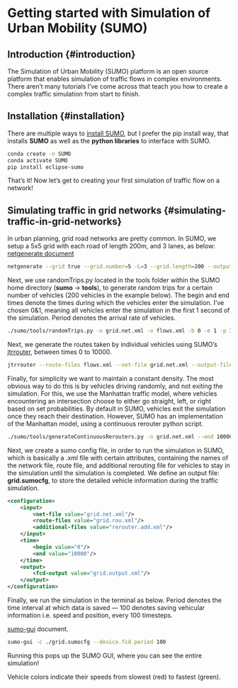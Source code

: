# Getting started with Simulation of Urban Mobility (SUMO)


## Introduction {#introduction}

The Simulation of Urban Mobility (SUMO) platform is an open source platform that enables simulation of traffic flows in complex environments. There aren’t many tutorials I’ve come across that teach you how to create a complex traffic simulation from start to finish.


## Installation {#installation}

There are multiple ways to [install SUMO](https://sumo.dlr.de/docs/Downloads.php), but I prefer the pip install way, that installs **SUMO** as well as the **python libraries** to interface with SUMO.

```bash
conda create -n SUMO
conda activate SUMO
pip install eclipse-sumo
```

That’s it! Now let’s get to creating your first simulation of traffic flow on a network!


## Simulating traffic in grid networks {#simulating-traffic-in-grid-networks}

In urban planning, grid road networks are pretty common. In SUMO, we setup a 5x5 grid with each road of length 200m, and 3 lanes, as below:
[netgenerate document](https://sumo.dlr.de/docs/netgenerate.html#usage_description)

```bash
netgenerate --grid true --grid.number=5 -L=3 --grid.length=200 --output-file=grid.net.xml
```

Next, we use randomTrips.py located in the tools folder within the SUMO home directory (**sumo** -&gt; **tools**), to generate random trips for a certain number of vehicles (200 vehicles in the example below). The begin and end times denote the times during which the vehicles enter the simulation. I’ve chosen 0&amp;1, meaning all vehicles enter the simulation in the first 1 second of the simulation. Period denotes the arrival rate of vehicles.

```bash
./sumo/tools/randomTrips.py -n grid.net.xml -o flows.xml -b 0 -e 1 -p 1 --flows 200
```

Next, we generate the routes taken by individual vehicles using SUMO’s [jtrrouter](https://sumo.dlr.de/docs/jtrrouter.html), between times 0 to 10000.

```bash
jtrrouter --route-files flows.xml --net-file grid.net.xml --output-file grid.rou.xml --begin 0 --end 10000 --accept-all-destinations true
```

Finally, for simplicity we want to maintain a constant density. The most obvious way to do this is by vehicles driving randomly, and not exiting the simulation. For this, we use the Manhattan traffic model, where vehicles encountering an intersection choose to either go straight, left, or right based on set probabilities. By default in SUMO, vehicles exit the simulation once they reach their destination. However, SUMO has an implementation of the Manhattan model, using a continuous rerouter python script.

```bash
./sumo/tools/generateContinuousRerouters.py -n grid.net.xml --end 10000 -o rerouter.add.xml
```

Next, we create a sumo config file, in order to run the simulation in SUMO, which is basically a .xml file with certain attributes, containing the names of the network file, route file, and additional rerouting file for vehicles to stay in the simulation until the simulation is completed. We define an output file: **grid.sumocfg**, to store the detailed vehicle information during the traffic simulation.

```xml
<configuration>
    <input>
        <net-file value="grid.net.xml"/>
        <route-files value="grid.rou.xml"/>
        <additional-files value="rerouter.add.xml"/>
    </input>
    <time>
        <begin value="0"/>
        <end value="10000"/>
    </time>
    <output>
        <fcd-output value="grid.output.xml"/>
    </output>
</configuration>
```

Finally, we run the simulation in the terminal as below. Period denotes the time interval at which data is saved — 100 denotes saving vehicular information i.e. speed and position, every 100 timesteps.

[sumo-gui](https://sumo.dlr.de/docs/sumo-gui.html) document.

```bash
sumo-gui -c ./grid.sumocfg --device.fcd.period 100
```

Running this pops up the SUMO GUI, where you can see the entire simulation!

Vehicle colors indicate their speeds from slowest (red) to fastest (green).

